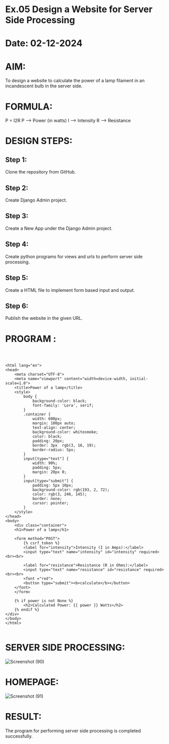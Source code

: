# Ex.05 Design a Website for Server Side Processing
# Date: 02-12-2024
# AIM:
To design a website to calculate the power of a lamp filament in an incandescent bulb in the server side.

# FORMULA:
P = I2R
P --> Power (in watts)
 I --> Intensity
 R --> Resistance

# DESIGN STEPS:
## Step 1:
Clone the repository from GitHub.

## Step 2:
Create Django Admin project.

## Step 3:
Create a New App under the Django Admin project.

## Step 4:
Create python programs for views and urls to perform server side processing.

## Step 5:
Create a HTML file to implement form based input and output.

## Step 6:
Publish the website in the given URL.

# PROGRAM :
~~~



<html lang="en">
<head>
    <meta charset="UTF-8">
    <meta name="viewport" content="width=device-width, initial-scale=1.0">
    <title>Power of a lamp</title>
    <style>
        body {
            background-color: black;
            font-family: 'Lora', serif;
        }
        .container {
            width: 600px;
            margin: 100px auto;
            text-align: center;
            background-color: whitesmoke;
            color: black;
            padding: 20px;
            border: 3px  rgb(3, 16, 19);
            border-radius: 5px;
        }
        input[type="text"] {
            width: 90%;
            padding: 5px;
            margin: 20px 0;
        }
        input[type="submit"] {
            padding: 5px 10px;
            background-color: rgb(193, 2, 72);
            color: rgb(3, 246, 145);
            border: none;
            cursor: pointer;
        }
    </style>
</head>
<body>
    <div class="container">
    <h1>Power of a lamp</h1>

    <form method="POST">
        {% csrf_token %}
        <label for="intensity">Intensity (I in Amps):</label>
        <input type="text" name="intensity" id="intensity" required><br><br>

        <label for="resistance">Resistance (R in Ohms):</label>
        <input type="text" name="resistance" id="resistance" required><br><br>
        <font ="red">
        <button type="submit"><b>calculate</b></button>
    </font>
    </form>

    {% if power is not None %}
        <h2>Calculated Power: {{ power }} Watts</h2>
    {% endif %}
</div>
</body>
</html>


~~~
# SERVER SIDE PROCESSING:

![Screenshot (90)](https://github.com/user-attachments/assets/050e84d8-2e51-45ba-ac60-12e838fa433d)

# HOMEPAGE:
![Screenshot (91)](https://github.com/user-attachments/assets/362a1f17-cda2-48aa-88ed-f8e5efa9f38d)


# RESULT:
The program for performing server side processing is completed successfully.
